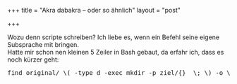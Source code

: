 +++
title = "Akra dabakra – oder so ähnlich"
layout = "post"

+++

<p>Wozu denn scripte schreiben? Ich liebe es, wenn ein Befehl seine eigene Subsprache mit bringen.<br />
Hatte mir schon nen kleinen 5 Zeiler in Bash gebaut, da erfahr ich, dass es noch kürzer geht:</p>
<pre class="brush:bash">
find original/ \( -type d -exec mkdir -p ziel/{}  \; \) -o \( -type f -exec ln {} ziel/{}  \; \)
</pre>
